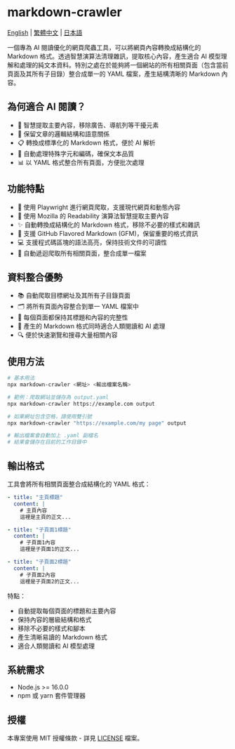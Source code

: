 # markdown-crawler

[English](README.md) | [繁體中文](README-zhTW.md) | [日本語](README-ja.md)

一個專為 AI 閱讀優化的網頁爬蟲工具，可以將網頁內容轉換成結構化的 Markdown 格式。透過智慧演算法清理雜訊，提取核心內容，產生適合 AI 模型理解和處理的純文本資料。特別之處在於能夠將一個網站的所有相關頁面（包含當前頁面及其所有子目錄）整合成單一的 YAML 檔案，產生結構清晰的 Markdown 內容。

## 為何適合 AI 閱讀？

- 🧠 智慧提取主要內容，移除廣告、導航列等干擾元素
- 🎯 保留文章的邏輯結構和語意關係
- 📋 轉換成標準化的 Markdown 格式，便於 AI 解析
- 🔄 自動處理特殊字元和編碼，確保文本品質
- 📊 以 YAML 格式整合所有頁面，方便批次處理

## 功能特點

- 🚀 使用 Playwright 進行網頁爬取，支援現代網頁和動態內容
- 📝 使用 Mozilla 的 Readability 演算法智慧提取主要內容
- ✨ 自動轉換成結構化的 Markdown 格式，移除不必要的樣式和雜訊
- 🎨 支援 GitHub Flavored Markdown (GFM)，保留重要的格式資訊
- 💻 支援程式碼區塊的語法高亮，保持技術文件的可讀性
- 🔗 自動遞迴爬取所有相關頁面，整合成單一檔案

## 資料整合優勢

- 📚 自動爬取目標網址及其所有子目錄頁面
- 🗂️ 將所有頁面內容整合到單一 YAML 檔案中
- 📖 每個頁面都保持其標題和內容的完整性
- 🎯 產生的 Markdown 格式同時適合人類閱讀和 AI 處理
- 🔍 便於快速瀏覽和搜尋大量相關內容

## 使用方法

```bash
# 基本用法
npx markdown-crawler <網址> <輸出檔案名稱>

# 範例：爬取網站並儲存為 output.yaml
npx markdown-crawler https://example.com output

# 如果網址包含空格，請使用雙引號
npx markdown-crawler "https://example.com/my page" output

# 輸出檔案會自動加上 .yaml 副檔名
# 結果會儲存在目前的工作目錄中
```

## 輸出格式

工具會將所有相關頁面整合成結構化的 YAML 格式：
```yaml
- title: "主頁標題"
  content: |
    # 主頁內容
    這裡是主頁的正文...

- title: "子頁面1標題"
  content: |
    # 子頁面1內容
    這裡是子頁面1的正文...

- title: "子頁面2標題"
  content: |
    # 子頁面2內容
    這裡是子頁面2的正文...
```

特點：
- 自動提取每個頁面的標題和主要內容
- 保持內容的層級結構和格式
- 移除不必要的樣式和腳本
- 產生清晰易讀的 Markdown 格式
- 適合人類閱讀和 AI 模型處理

## 系統需求

- Node.js >= 16.0.0
- npm 或 yarn 套件管理器

## 授權

本專案使用 MIT 授權條款 - 詳見 [LICENSE](LICENSE) 檔案。
